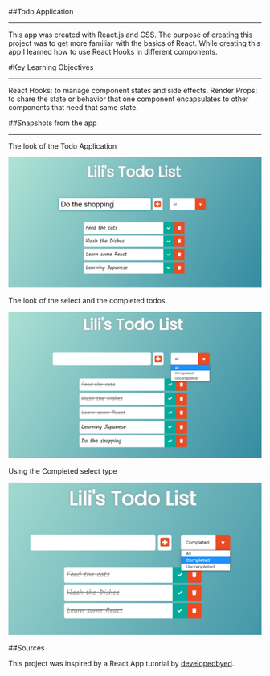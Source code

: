 ##Todo Application
___________________________________________________________________________
This app was created with React.js and CSS. The purpose of creating this project was to get more familiar with the basics of React. While creating this app I learned how to use React Hooks in different components.

#Key Learning Objectives
___________________________________________________________________________
React Hooks: to manage component states and side effects.
Render Props: to share the state or behavior that one component encapsulates to other components that need that same state.

##Snapshots from the app
__________________________________________________________________________

The look of the Todo Application

![](docs/todo-app-default.png)

The look of the select and the completed todos

![](docs/todo-app-completed.png)

Using the Completed select type

![](docs/todo-app-completed-only.png)

##Sources

This project was inspired by a React App tutorial by [developedbyed](https://github.com/developedbyed).